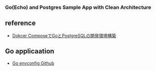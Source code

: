 ### Go(Echo) and Postgres Sample App with Clean Architecture

## reference

- [Dokcer ComposeでGoとPostgreSQLの開発環境構築](https://qiita.com/muroya2355/items/d48c384a4a82c7ed34ae)

## Go applicaation

- [Go envconfig Github](https://github.com/kelseyhightower/envconfig)